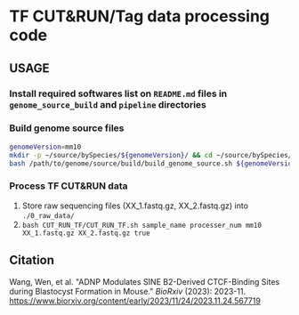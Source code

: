 # TF CUT&RUN/Tag data processing code

## USAGE

### Install required softwares list on `README.md` files in `genome_source_build` and `pipeline` directories

### Build genome source files

```bash
genomeVersion=mm10
mkdir -p ~/source/bySpecies/${genomeVersion}/ && cd ~/source/bySpecies/${genomeVersion}/
bash /path/to/genome/source/build/build_genome_source.sh ${genomeVersion}
```

### Process TF CUT&RUN data

1. Store raw sequencing files (XX_1.fastq.gz, XX_2.fastq.gz) into `./0_raw_data/`
2. `bash CUT_RUN_TF/CUT_RUN_TF.sh sample_name processer_num mm10 XX_1.fastq.gz XX_2.fastq.gz true`

## Citation

Wang, Wen, et al. "ADNP Modulates SINE B2-Derived CTCF-Binding Sites during Blastocyst Formation in Mouse." *BioRxiv* (2023): 2023-11. https://www.biorxiv.org/content/early/2023/11/24/2023.11.24.567719
